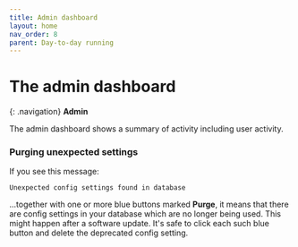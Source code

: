 ```yaml
---
title: Admin dashboard
layout: home
nav_order: 8
parent: Day-to-day running
---
```



# The admin dashboard

{: .navigation}
**Admin**

The admin dashboard shows a summary of activity including user activity.

### Purging unexpected settings

If you see this message:

    Unexpected config settings found in database

...together with one or more blue buttons marked **Purge**, it means that there
are config settings in your database which are no longer being used. This might
happen after a software update. It's safe to click each such blue button and
delete the deprecated config setting.

